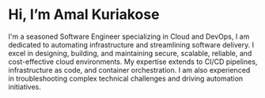 # Hi, I’m Amal Kuriakose

I'm a seasoned Software Engineer specializing in Cloud and DevOps, I am dedicated to automating infrastructure and streamlining software delivery. I excel in designing, building, and maintaining secure, scalable, reliable, and cost-effective cloud environments. My expertise extends to CI/CD pipelines, infrastructure as code, and container orchestration. I am also experienced in troubleshooting complex technical challenges and driving automation initiatives.

